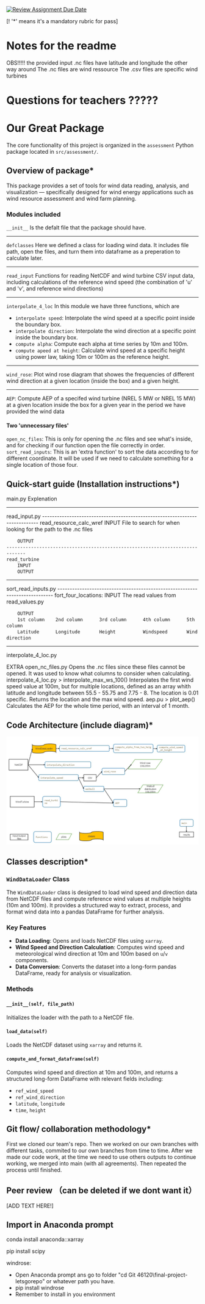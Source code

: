 [![Review Assignment Due Date](https://classroom.github.com/assets/deadline-readme-button-22041afd0340ce965d47ae6ef1cefeee28c7c493a6346c4f15d667ab976d596c.svg)](https://classroom.github.com/a/zjSXGKeR)

[! '*' means it's a mandatory rubric for pass]
# Notes for the readme
OBS!!!!! the provided input .nc files have latitude and longitude the other way around
The .nc files are wind ressource
The .csv files are specific wind turbines

# Questions for teachers ?????

# Our Great Package

The core functionality of this project is organized in the `assessment` Python package located in `src/assessment/`.

## Overview of package*

This package provides a set of tools for wind data reading, analysis, and visualization — specifically designed for wind energy applications such as wind resource assessment and wind farm planning.

### Modules included
`__init__`
Is the defalt file that the package should have.

---

`defclasses`
Here we defined a class for loading wind data. It includes file path, open the files, and turn them into dataframe as a preperation to calculate later.

---

`read_input`
Functions for reading NetCDF and wind turbine CSV input data, including calculations of the reference wind speed (the combination of 'u' and 'v', and reference wind directions)

---

`interpolate_4_loc`
In this module we have three functions, which are 
- `interpolate speed`: Interpolate the wind speed at a specific point inside the boundary box.
- `interpolate direction`: Interpolate the wind direction at a specific point inside the boundary box.
- `compute alpha`: Compute each alpha at time series by 10m and 100m.
- `compute apeed at height`: Calculate wind speed at a specific height using power law, taking 10m or 100m as the reference height.

---

`wind_rose`: Plot wind rose diagram that showes the frequencies of different wind direction at a given location (inside the box) and a given height.

---

`AEP`: Compute AEP of a specifed wind turbine (NREL 5 MW or NREL 15 MW) at a given location inside the box for a given year in the period we have provided the wind data
#### Two 'unnecessary files'
`open_nc_files`: This is only for opening the .nc files and see what's inside, and for checking if our function open the file correctly in order.
`sort_read_inputs`: This is an 'extra function' to sort the data according to for different coordinate. It will be used if we need to calculate something for a single location of those four.



## Quick-start guide (Installation instructions*)
main.py
    Explenation
________________________________________________________________________________
read_input.py
    ----------------------------------------------------------------------------
    read_resource_calc_wref
        INPUT
        File to search for when looking for the path to the .nc files

        OUTPUT
    -----------------------------------------------------------------------------
    read_turbine
        INPUT
        OUTPUT
________________________________________________________________________________
sort_read_inputs.py
    ----------------------------------------------------------------------------
    fort_four_locations:
        INPUT
        The read values from read_values.py
        
        OUTPUT
        1st column    2nd column      3rd column      4th column      5th column
        Latitude      Longitude       Height          Windspeed       Wind direction
_________________________________________________________________________________
interpolate_4_loc.py


EXTRA
open_nc_files.py
    Opens the .nc files since these files cannot be opened. It was used to know what columns to consider when calculating. 
interpolate_4_loc.py > interpolate_max_ws_100()
    Interpolates the first wind speed value at 100m, but for multiple locations, defined as an array whith latitude and longitude between 55.5 - 55.75 and 7.75 - 8.
    The location is 0.01 specific. 
    Returns the location and the max wind speed.
aep.pu > plot_aep()
    Calculates the AEP for the whole time period, with an interval of 1 month.
## Code Architecture (include diagram)*

![Program_architecture](Program_architecture.jpeg)

<div style="font-style: italic; text-align: center;">

</div>

## Classes description*

### `WindDataLoader` Class
The `WindDataLoader` class is designed to load wind speed and direction data from NetCDF files and compute reference wind values at multiple heights (10m and 100m). It provides a structured way to extract, process, and format wind data into a pandas DataFrame for further analysis.
### Key Features

- **Data Loading**: Opens and loads NetCDF files using `xarray`.
- **Wind Speed and Direction Calculation**: Computes wind speed and meteorological wind direction at 10m and 100m based on `u`/`v` components.
- **Data Conversion**: Converts the dataset into a long-form pandas DataFrame, ready for analysis or visualization.
### Methods

#### `__init__(self, file_path)`
Initializes the loader with the path to a NetCDF file.

#### `load_data(self)`
Loads the NetCDF dataset using `xarray` and returns it.

#### `compute_and_format_dataframe(self)`
Computes wind speed and direction at 10m and 100m, and returns a structured long-form DataFrame with relevant fields including:
- `ref_wind_speed`
- `ref_wind_direction`
- `latitude`, `longitude`
- `time`, `height`

## Git flow/ collaboration methodology*

First we cloned our team's repo. Then we worked on our own branches with different tasks, commited to our own branches from time to time. After we made our code work, at the time we need to use others outputs to continue working, we merged into main (with all agreements). Then repeated the process until finished.

## Peer review （can be deleted if we dont want it）

[ADD TEXT HERE!]

## Import in Anaconda prompt
conda install anaconda::xarray

pip install scipy

windrose:
- Open Anaconda prompt ans go to folder "cd Git 46120\final-project-letsgorepo" or whatever path you have.
- pip install windrose
- Remember to install in you environment